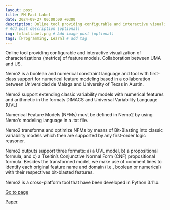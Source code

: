 ```yaml
---
layout: post
title: FM Fact Label
date: 2024-09-27 00:00:00 +0300
description: Online tool providing configurable and interactive visualization of characterizations (metrics) of feature models. 
# Add post description (optional)
img: fmfactlabel.png # Add image post (optional)
tags: [Programming, Learn] # add tag
---
```

Online tool providing configurable and interactive visualization of characterizations (metrics) of feature models. Collaboration between UMA and US.

Nemo2 is a boolean and numerical constraint language and tool with first-class support for numerical feature modeling based in a collaboration between Universidad de Malaga and University of Texas in Austin.

Nemo2 support extending classic variability models with numerical features and arithmetic in the formats DIMACS and Universal Variability Language (UVL)

Numerical Feature Models (NFMs) must be defined in Nemo2 by using Nemo's modeling language in a .txt file.

Nemo2 transforms and optimize NFMs by means of Bit-Blasting into classic variability models which then are supported by any first-order logic reasoner.

Nemo2 outputs support three formats: a) a UVL model, b) a propositional formula, and c) a Tseitin’s Conjunctive Normal Form (CNF) propositional formula. Besides the transformed model, we make use of comment lines to identify each original feature name and domain (i.e., boolean or numerical) with their respectives bit-blasted features.

Nemo2 is a cross-platform tool that have been developed in Python 3.11.x.

[Go to page](https://fmfactlabel.adabyron.uma.es/)

[Paper](https://dl.acm.org/doi/10.1145/3503229.3547025)